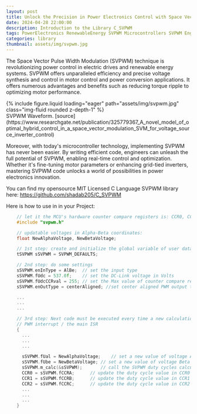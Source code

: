```yaml
---
layout: post
title: Unlock the Precision in Power Electronics Control with Space Vector PWM
date: 2024-04-28 22:00:00
description: Introduction to the Library C_SVPWM
tags: PowerElectronics RenewableEnergy SVPWM Microcontrollers SVPWM EngineeringCode OpenSource
categories: library
thumbnail: assets/img/svpwm.jpg
---
```


The Space Vector Pulse Width Modulation (SVPWM) technique is revolutionizing power control in electric drives and renewable energy systems. SVPWM offers unparalleled efficiency and precise voltage synthesis and control in motor control and power conversion applications. It offers numerous advantages and benefits such as reducing torque ripple to optimizing motor performance. 

<div class="row mt-3">
    <div class="col-sm mt-3 mt-md-0">
        {% include figure.liquid loading="eager" path="assets/img/svpwm.jpg" class="img-fluid rounded z-depth-1" %}
    </div>
</div>
<div class="caption">
    SVPWM Waveform. [source](https://www.researchgate.net/publication/325779367_A_novel_model_of_optimal_hybrid_control_in_a_space_vector_modulation_SVM_for_voltage_source_inverter_control)
</div>

Moreover, with today's microcontroller technology, implementing SVPWM has never been easier. By writing efficient code, engineers can unleash the full potential of SVPWM, enabling real-time control and optimization. Whether it's fine-tuning motor parameters or enhancing grid-tied inverters, mastering SVPWM code unlocks a world of possibilities in power electronics innovation. 

You can find my opensource MIT Licensed C Language SVPWM library here: https://github.com/shadab205/C_SVPWM

Here is how to use in in your Project:

```c
    // let it the MCU's hardware counter compare registers is: CCR0, CCR1, CCR2
    #include "svpwm.h"

    // updatable voltages in Alpha-Beta coordinates:
    float NewAlphaVoltage, NewBetaVoltage;

    // 1st step: create and initialize the global variable of user data structure
    tSVPWM sSVPWM = SVPWM_DEFAULTS;

    // 2nd step: do some settings
    sSVPWM.enInType = AlBe;  // set the input type
    sSVPWM.fUdc = 537.0f;    // set the DC-Link voltage in Volts
    sSVPWM.fUdcCCRval = 255; // set the Max value of counter compare register which equal to DC-Link voltage
    sSVPWM.enOutType = centerAligned; //set center aligned PWM output type

    ...
    ...
    ...

    // 3rd step: Next code must be executed every time a new calculation of duty cycles is needed
    // PWM interrupt / the main ISR 
    {        
      ...
      ...
      ...

      sSVPWM.fUal = NewAlphaVoltage;	// set a new value of voltage Alpha
      sSVPWM.fUbe = NewBetaVoltage;	// set a new value of voltage Beta
      sSVPWM.m_calc(&sSVPWM);		// call the SVPWM duty cycles calculation function
      CCR0 = sSVPWM.fCCRA;		// update the duty cycle value in CCR0
      CCR1 = sSVPWM.fCCRB;		// update the duty cycle value in CCR1
      CCR2 = sSVPWM.fCCRC;		// update the duty cycle value in CCR2
      ...
      ...
      ...
    }
```

